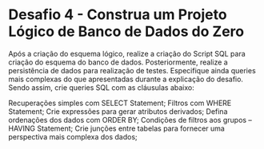# Desafio 4 - Construa um Projeto Lógico de Banco de Dados do Zero

Após a criação do esquema lógico, realize a criação do Script SQL para criação do esquema do banco de dados. Posteriormente, realize a persistência de dados para realização de testes. 
Especifique ainda queries mais complexas do que apresentadas durante a explicação do desafio. Sendo assim, crie queries SQL com as cláusulas abaixo:

Recuperações simples com SELECT Statement;
Filtros com WHERE Statement;
Crie expressões para gerar atributos derivados;
Defina ordenações dos dados com ORDER BY;
Condições de filtros aos grupos – HAVING Statement;
Crie junções entre tabelas para fornecer uma perspectiva mais complexa dos dados;


